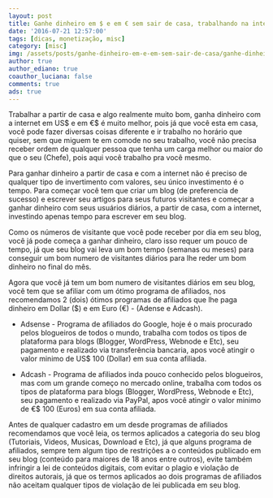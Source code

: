 ```yaml
---
layout: post
title: Ganhe dinheiro em $ e em € sem sair de casa, trabalhando na internet
date: '2016-07-21 12:57:00'
tags: [dicas, monetização, misc]
category: [misc]
img: /assets/posts/ganhe-dinheiro-em-e-em-sem-sair-de-casa/ganhe-dinheiro-em-e-em-sem-sair-de-casa.jpg
author: true
author_ediano: true
coauthor_luciana: false
comments: true
ads: true
---
```


Trabalhar a partir de casa e algo realmente muito bom, ganha dinheiro com a internet em US$ e em €$ é muito melhor, pois já que você esta em casa, você pode fazer diversas coisas diferente e ir trabalho no horário que quiser, sem que miguem te em comode no seu trabalho, você não precisa receber ordem de qualquer pessoa que tenha um carga melhor ou maior do que o seu (Chefe), pois aqui você trabalho pra você mesmo.

Para ganhar dinheiro a partir de casa e com a internet não é preciso de qualquer tipo de invertimento com valores, seu único investimento é o tempo. Para começar você tem que criar um blog (de preferencia de sucesso) e escrever seu artigos para seus futuros visitantes e começar a ganhar dinheiro com seus usuários diários, a partir de casa, com a internet, investindo apenas tempo para escrever em seu blog.

Como os números de visitante que você pode receber por dia em seu blog, você já pode começa a ganhar dinheiro, claro isso requer um pouco de tempo, já que seu blog vai leva um bom tempo (semanas ou meses) para conseguir um bom numero de visitantes diários para lhe reder um bom dinheiro no final do mês.

Agora que você já tem um bom numero de visitantes diários em seu blog, você tem que se afiliar com um ótimo programa de afiliados, nos recomendamos 2 (dois) ótimos programas de afiliados que lhe paga dinheiro em Dollar ($) e em Euro (€) - (Adense e Adcash).

* Adsense - Programa de afiliados do Google, hoje é o mais procurado pelos blogueiros de todos o mundo, trabalha com todos os tipos de plataforma para blogs (Blogger, WordPress, Webnode e Etc), seu pagamento e realizado via transferência bancaria, apos você atingir o valor minimo de US$ 100 (Dollar) em sua conta afiliada.

* Adcash - Programa de afiliados inda pouco conhecido pelos blogueiros, mas com um grande começo no mercado online, trabalha com todos os tipos de plataforma para blogs (Blogger, WordPress, Webnode e Etc), seu pagamento e realizado via PayPal, apos você atingir o valor minimo de €$ 100 (Euros) em sua conta afiliada.

Antes de qualquer cadastro em um desde programas de afiliados recomendamos que você leia, os termos aplicados a categoria do seu blog (Tutoriais, Videos, Musicas, Download e Etc), já que alguns programa de afiliados, sempre tem algum tipo de restrições a o conteúdos publicado em seu blog (conteúdo para maiores de 18 anos entre outros), evite também infringir a lei de conteúdos digitais, com evitar o plagio e violação de direitos autorais, já que os termos aplicados ao dois programas de afiliados não aceitam qualquer tipos de violação de lei publicada em seu blog.